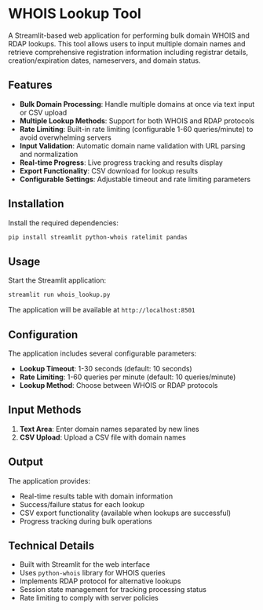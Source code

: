 # WHOIS Lookup Tool

A Streamlit-based web application for performing bulk domain WHOIS and RDAP lookups. This tool allows users to input multiple domain names and retrieve comprehensive registration information including registrar details, creation/expiration dates, nameservers, and domain status.

## Features

- **Bulk Domain Processing**: Handle multiple domains at once via text input or CSV upload
- **Multiple Lookup Methods**: Support for both WHOIS and RDAP protocols
- **Rate Limiting**: Built-in rate limiting (configurable 1-60 queries/minute) to avoid overwhelming servers
- **Input Validation**: Automatic domain name validation with URL parsing and normalization
- **Real-time Progress**: Live progress tracking and results display
- **Export Functionality**: CSV download for lookup results
- **Configurable Settings**: Adjustable timeout and rate limiting parameters

## Installation

Install the required dependencies:

```bash
pip install streamlit python-whois ratelimit pandas
```

## Usage

Start the Streamlit application:

```bash
streamlit run whois_lookup.py
```

The application will be available at `http://localhost:8501`

## Configuration

The application includes several configurable parameters:

- **Lookup Timeout**: 1-30 seconds (default: 10 seconds)
- **Rate Limiting**: 1-60 queries per minute (default: 10 queries/minute)
- **Lookup Method**: Choose between WHOIS or RDAP protocols

## Input Methods

1. **Text Area**: Enter domain names separated by new lines
2. **CSV Upload**: Upload a CSV file with domain names

## Output

The application provides:

- Real-time results table with domain information
- Success/failure status for each lookup
- CSV export functionality (available when lookups are successful)
- Progress tracking during bulk operations

## Technical Details

- Built with Streamlit for the web interface
- Uses `python-whois` library for WHOIS queries
- Implements RDAP protocol for alternative lookups
- Session state management for tracking processing status
- Rate limiting to comply with server policies